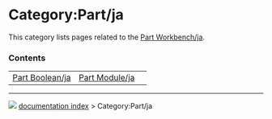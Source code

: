 # Category:Part/ja
This category lists pages related to the [Part Workbench/ja](Part_Workbench/ja.md).

### Contents

|     |     |     |
| --- | --- | --- |
| [Part Boolean/ja](Part_Boolean/ja.md) | [Part Module/ja](Part_Module/ja.md) |



---
![](images/Right_arrow.png) [documentation index](../README.md) > Category:Part/ja
